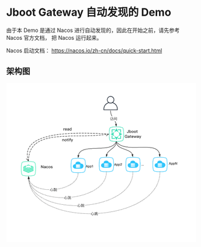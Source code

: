 # Jboot Gateway 自动发现的 Demo

由于本 Demo 是通过 Nacos 进行自动发现的，因此在开始之前，请先参考 Nacos 官方文档，
把 Nacos 运行起来。

Nacos 启动文档：
https://nacos.io/zh-cn/docs/quick-start.html


## 架构图

![](./asserts/gateway-nacos.png)